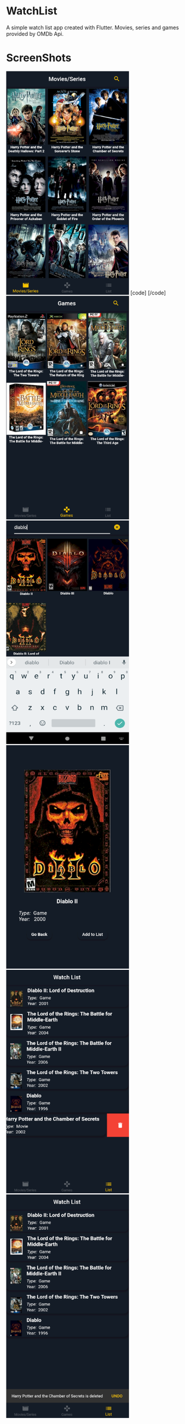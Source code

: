 # WatchList

A simple watch list app created with Flutter. Movies, series and games provided by OMDb Api. 

# ScreenShots

<img src= /screenshots/home.png height= "600" width = "330"> [code]&nbsp;[/code]<img src= /screenshots/games.png height= "600" width = "330">
<img src= /screenshots/diablo.png height= "600" width = "330"><img src= /screenshots/detail.png height= "600" width = "330">
<img src= /screenshots/list.png height= "600" width = "330"><img src= /screenshots/undo.png height= "600" width = "330">
